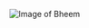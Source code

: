 ![Image of Bheem](https://imgs.search.brave.com/qqJqJhx5NwZ57uCGbjcV-8Ujm6WnErKbG-oe7SSrcoM/rs:fit:759:225:1/g:ce/aHR0cHM6Ly90c2U0/Lm1tLmJpbmcubmV0/L3RoP2lkPU9JUC5B/VTNCOFpqNTJfcDRH/bDctWmd4cU1BSGFF/byZwaWQ9QXBp)
